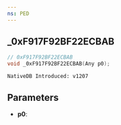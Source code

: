 ```yaml
---
ns: PED
---
```

## _0xF917F92BF22ECBAB

```c
// 0xF917F92BF22ECBAB
void _0xF917F92BF22ECBAB(Any p0);
```

```
NativeDB Introduced: v1207
```

## Parameters
* **p0**:
